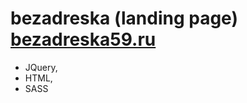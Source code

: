 bezadreska (landing page) 
[bezadreska59.ru](https://bezadreska59.ru/)
=======
* JQuery,
* HTML,
* SASS

